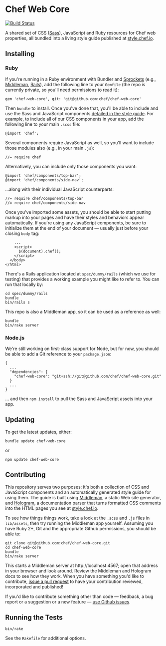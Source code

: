 # Chef Web Core

[![Build Status](https://magnum.travis-ci.com/chef/chef-web-core.svg?token=nLJzarE6qzx4H4HiqzJu&branch=master)](https://magnum.travis-ci.com/chef/chef-web-core)

A shared set of CSS ([Sass](http://sass-lang.com)), JavaScript and Ruby resources 
for Chef web properties, all bundled into a living style guide published at 
[style.chef.io](https://style.chef.io).

## Installing

### Ruby

If you're running in a Ruby environment with Bundler and [Sprockets](https://github.com/sstephenson/sprockets) 
(e.g., [Middleman](https://middlemanapp.com/), [Rails](http://rubyonrails.org/)), add 
the following line to your `Gemfile` (the repo is currently private, so you'll need 
permissions to read it):

    gem 'chef-web-core', git: 'git@github.com:chef/chef-web-core'

Then `bundle` to install. Once you've done that, you'll be able to include and use 
the Sass and JavaScript components [detailed in the style guide](https://style.chef.io/guide). 
For example, to include all of our CSS components in your app, add the following line to your 
main `.scss` file:

    @import 'chef';

Several components require JavaScript as well, so you'll want to include those modules 
also (e.g., in your main `.js`): 

    //= require chef

Alternatively, you can include only those components you want:

    @import 'chef/components/top-bar';
    @import 'chef/components/side-nav';
 
...along with their individual JavaScript counterparts:

    //= require chef/components/top-bar
    //= require chef/components/side-nav
 
Once you've imported some assets, you should be able to start putting markup into your pages and 
have their styles and behaviors appear automatically. If you're using any JavaScript components, 
be sure to initialize them at the end of your document &mdash; usually just before your closing 
`body` tag:
    
        ...
        <script>
          $(document).chef();
        </script>
      </body>
    </html>

There's a Rails application located at `spec/dummy/rails` (which we use for testing) 
that provides a working example you might like to refer to. You can run that locally by:

    cd spec/dummy/rails
    bundle
    bin/rails s

This repo is also a Middleman app, so it can be used as a reference as well:

    bundle
    bin/rake server

### Node.js

We're still working on first-class support for Node, but for now, you should be able to add 
a Git reference to your `package.json`:

    {
      ...
      "dependencies": {
        "chef-web-core": "git+ssh://git@github.com/chef/chef-web-core.git"
      }
      ...
    }

... and then `npm install` to pull the Sass and JavaScript assets into your app. 

## Updating

To get the latest updates, either:

    bundle update chef-web-core

or 

    npm update chef-web-core

## Contributing

This repository serves two purposes: it's both a collection of CSS and JavaScript components
and an automatically generated style guide for using them. The guide is built using 
[Middleman](https://middlemanapp.com/), a static Web site generator, and [Hologram](https://github.com/trulia/hologram), 
a documentation parser that turns formatted CSS comments into the HTML pages you see at 
[style.chef.io](https://style.chef.io).

To see how things things work, take a look at the `.scss` and `.js` files in `lib/assets`, then 
try running the Middleman app yourself. Assuming you have Ruby 2+, Git and the appropriate Github 
permissions, you should be able to:

    git clone git@github.com:chef/chef-web-core.git
    cd chef-web-core
    bundle
    bin/rake server

This starts a Middleman server at http://localhost:4567; open that address in your browser
and look around. Review the Middleman and Hologram docs to see how they work. When you
have something you'd like to contribute, [issue a pull request](pulls) to have your contribution
reviewed, incorporated and published!

If you'd like to contribute something other than code &mdash; feedback, a bug report or 
a suggestion or a new feature &mdash; [use Github issues](issues).

## Running the Tests

    bin/rake

See the `Rakefile` for additional options.